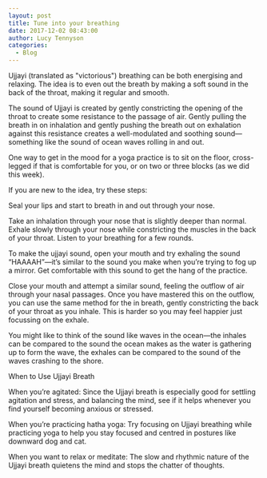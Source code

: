 ```yaml
---
layout: post
title: Tune into your breathing
date: 2017-12-02 08:43:00
author: Lucy Tennyson
categories:
  - Blog
---
```



Ujjayi (translated as "victorious") breathing can be both energising and relaxing. The idea is to even out the breath by making a soft sound in the back of the throat, making it regular and smooth.

The sound of Ujjayi is created by gently constricting the opening of the throat to create some resistance to the passage of air. Gently pulling the breath in on inhalation and gently pushing the breath out on exhalation against this resistance creates a well-modulated and soothing sound—something like the sound of ocean waves rolling in and out.

One way to get in the mood for a yoga practice is to sit on the floor, cross-legged if that is comfortable for you, or on two or three blocks (as we did this week). &nbsp;

If you are new to the idea, try these steps:

Seal your lips and start to breath in and out through your nose.

Take an inhalation through your nose that is slightly deeper than normal. Exhale slowly through your nose while constricting the muscles in the back of your throat. Listen to your breathing for a few rounds.

To make the ujjayi sound, open your mouth and try exhaling the sound “HAAAAH”—it’s similar to the sound you make when you’re trying to fog up a mirror. Get comfortable with this sound to get the hang of the practice.

Close your mouth and attempt a similar sound, feeling the outflow of air through your nasal passages. Once you have mastered this on the outflow, you can use the same method for the in breath, gently constricting the back of your throat as you inhale. This is harder so you may feel happier just focussing on the exhale.

You might like to think of the sound like waves in the ocean—the inhales can be compared to the sound the ocean makes as the water is gathering up to form the wave, the exhales can be compared to the sound of the waves crashing to the shore.

When to Use Ujjayi Breath

When you’re agitated: Since the Ujjayi breath is especially good for settling agitation and stress, and balancing the mind, see if it helps whenever you find yourself becoming anxious or stressed.

When you’re practicing hatha yoga: Try focusing on Ujjayi breathing while practicing yoga to help you stay focused and centred in postures like downward dog and cat.

When you want to relax or meditate: The slow and rhythmic nature of the Ujjayi breath quietens the mind and stops the chatter of thoughts.